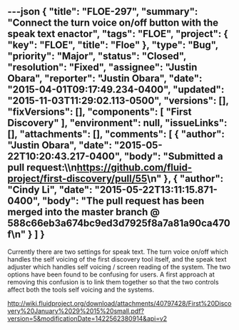 ---json
{
  "title": "FLOE-297",
  "summary": "Connect the turn voice on/off button with the speak text enactor",
  "tags": "FLOE",
  "project": {
    "key": "FLOE",
    "title": "Floe"
  },
  "type": "Bug",
  "priority": "Major",
  "status": "Closed",
  "resolution": "Fixed",
  "assignee": "Justin Obara",
  "reporter": "Justin Obara",
  "date": "2015-04-01T09:17:49.234-0400",
  "updated": "2015-11-03T11:29:02.113-0500",
  "versions": [],
  "fixVersions": [],
  "components": [
    "First Discovery"
  ],
  "environment": null,
  "issueLinks": [],
  "attachments": [],
  "comments": [
    {
      "author": "Justin Obara",
      "date": "2015-05-22T10:20:43.217-0400",
      "body": "Submitted a pull request:\\\n<https://github.com/fluid-project/first-discovery/pull/55>\n"
    },
    {
      "author": "Cindy Li",
      "date": "2015-05-22T13:11:15.871-0400",
      "body": "The pull request has been merged into the master branch @ 588c66eb3a674bc9ed3d7925f8a7a81a90ca470f\n"
    }
  ]
}
---
Currently there are two settings for speak text. The turn voice on/off which handles the self voicing of the first discovery tool itself, and the speak text adjuster which handles self voicing / screen reading of the system. The two options have been found to be confusing for users. A first approach at removing this confusion is to link them together so that the two controls affect both the tools self voicing and the systems.

<http://wiki.fluidproject.org/download/attachments/40797428/First%20Discovery%20January%2029%2015%20small.pdf?version=5&modificationDate=1422562380914&api=v2>

        